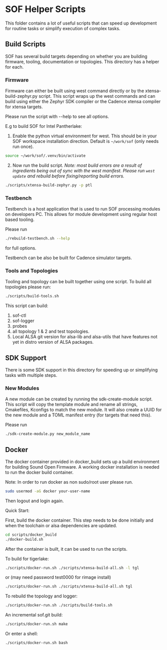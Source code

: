 # SOF Helper Scripts

This folder contains a lot of useful scripts that can speed up development for routine tasks or simplify execution of complex tasks.

## Build Scripts

SOF has several build targets depending on whether you are building firmware, tooling, documentation or topologies. This directory has a helper for each.

### Firmware

Firmware can either be built using west command directly or by the xtensa-build-zephyr.py script. This script wraps up the west commands and can build using either the Zephyr SDK compiler or the Cadence xtensa compiler for xtensa targets.

Please run the script with --help to see all options.

E.g to build SOF for Intel Pantherlake:

1) Enable the python virtual environment for west. This should be in your SOF workspace installation direction. Default is ```~/work/sof``` (only needs run once).
```bash
source ~/work/sof/.venv/bin/activate
```
2) Now run the build script. *Note: most build errors are a result of ingredients being out of sync with the west manifest. Please run ```west update``` and rebuild before fixing/reporting build errors.*
```bash
./scripts/xtensa-build-zephyr.py -p ptl
```

### Testbench

Testbench is a host application that is used to run SOF processing modules on developers PC. This allows for module development using regular host based tooling.

Please run
```bash
./rebuild-testbench.sh --help
```
for full options.

Testbench can be also be built for Cadence simulator targets.

### Tools and Topologies

Tooling and topology can be built together using one script. To build all topologies please run:

```bash
./scripts/build-tools.sh
```

This script can build:
1) sof-ctl
2) sof-logger
3) probes
4) all topology 1 & 2 and test topologies.
5) Local ALSA git version for alsa-lib and alsa-utils that have features not yet in distro version of ALSA packages.

## SDK Support

There is some SDK support in this directory for speeding up or simplifying tasks with multiple steps.

### New Modules

A new module can be created by running the sdk-create-module script. This script will copy the template module and rename all strings, Cmakefiles, Kconfigs to match the new module. It will also create a UUID for the new module and a TOML manifest entry (for targets that need this).

Please run
```bash
./sdk-create-module.py new_module_name
```

## Docker

The docker container provided in docker_build sets up a build environment for
building Sound Open Firmware. A working docker installation is needed to run
the docker build container.

Note: In order to run docker as non sudo/root user please run.
```bash
sudo usermod -aG docker your-user-name
```
Then logout and login again.

Quick Start:

First, build the docker container. This step needs to be done initially and
when the toolchain or alsa dependencies are updated.
```bash
cd scripts/docker_build
./docker-build.sh
```
After the container is built, it can be used to run the scripts.

To build for tigerlake:
```bash
./scripts/docker-run.sh ./scripts/xtensa-build-all.sh -l tgl
```
or (may need password test0000 for rimage install)
```bash
./scripts/docker-run.sh ./scripts/xtensa-build-all.sh tgl
```
To rebuild the topology and logger:
```bash
./scripts/docker-run.sh ./scripts/build-tools.sh
```
An incremental sof.git build:
```bash
./scripts/docker-run.sh make
```
Or enter a shell:
```bash
./scripts/docker-run.sh bash
```
